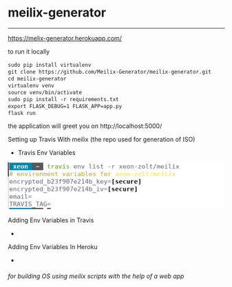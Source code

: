 # meilix-generator
------------------------------
https://melix-generator.herokuapp.com/


to run it locally

```
sudo pip install virtualenv
git clone https://github.com/Meilix-Generator/meilix-generator.git
cd meilix-generator
virtualenv venv
source venv/bin/activate
sudo pip install -r requirements.txt 
export FLASK_DEBUG=1 FLASK_APP=app.py 
flask run
```
the application will greet you on
         http://localhost:5000/

Setting up Travis With meilix (the repo used for generation of ISO)

* Travis Env Variables

![travis env variable](https://github.com/xeon-zolt/meilix-generator/blob/update-Readme/ScreenShots/travis-Env-Variables.png?raw=true)

Adding Env Variables in Travis 

*

Adding Env Variables In Heroku

*

###### for building OS using meilix scripts with the help of a web app
